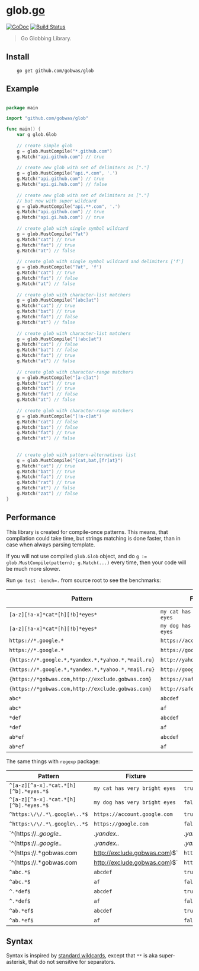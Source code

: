 # glob.[go](https://golang.org)

[![GoDoc][godoc-image]][godoc-url] [![Build Status][travis-image]][travis-url]

> Go Globbing Library.

## Install

```shell
    go get github.com/gobwas/glob
```

## Example

```go

package main

import "github.com/gobwas/glob"

func main() {
    var g glob.Glob
    
    // create simple glob
    g = glob.MustCompile("*.github.com")
    g.Match("api.github.com") // true
    
    // create new glob with set of delimiters as ["."]
    g = glob.MustCompile("api.*.com", '.')
    g.Match("api.github.com") // true
    g.Match("api.gi.hub.com") // false
    
    // create new glob with set of delimiters as ["."]
    // but now with super wildcard
    g = glob.MustCompile("api.**.com", '.')
    g.Match("api.github.com") // true
    g.Match("api.gi.hub.com") // true
        
    // create glob with single symbol wildcard
    g = glob.MustCompile("?at")
    g.Match("cat") // true
    g.Match("fat") // true
    g.Match("at") // false
    
    // create glob with single symbol wildcard and delimiters ['f']
    g = glob.MustCompile("?at", 'f')
    g.Match("cat") // true
    g.Match("fat") // false
    g.Match("at") // false 
    
    // create glob with character-list matchers 
    g = glob.MustCompile("[abc]at")
    g.Match("cat") // true
    g.Match("bat") // true
    g.Match("fat") // false
    g.Match("at") // false
    
    // create glob with character-list matchers 
    g = glob.MustCompile("[!abc]at")
    g.Match("cat") // false
    g.Match("bat") // false
    g.Match("fat") // true
    g.Match("at") // false 
    
    // create glob with character-range matchers 
    g = glob.MustCompile("[a-c]at")
    g.Match("cat") // true
    g.Match("bat") // true
    g.Match("fat") // false
    g.Match("at") // false
    
    // create glob with character-range matchers 
    g = glob.MustCompile("[!a-c]at")
    g.Match("cat") // false
    g.Match("bat") // false
    g.Match("fat") // true
    g.Match("at") // false 
    
    
    // create glob with pattern-alternatives list 
    g = glob.MustCompile("{cat,bat,[fr]at}")
    g.Match("cat") // true
    g.Match("bat") // true
    g.Match("fat") // true
    g.Match("rat") // true
    g.Match("at") // false 
    g.Match("zat") // false 
}

```

## Performance

This library is created for compile-once patterns. This means, that compilation could take time, but 
strings matching is done faster, than in case when always parsing template.

If you will not use compiled `glob.Glob` object, and do `g := glob.MustCompile(pattern); g.Match(...)` every time, then your code will be much more slower.

Run `go test -bench=.` from source root to see the benchmarks:

Pattern | Fixture | Match | Operations | Speed (ns/op)
--------|---------|-------|------------|--------------
`[a-z][!a-x]*cat*[h][!b]*eyes*` | `my cat has very bright eyes` | `true` | 2000000 | 432
`[a-z][!a-x]*cat*[h][!b]*eyes*` | `my dog has very bright eyes` | `false` | 10000000 | 199
`https://*.google.*` | `https://account.google.com` | `true` | 10000000 | 96
`https://*.google.*` | `https://google.com` | `false` | 20000000 | 66
`{https://*.google.*,*yandex.*,*yahoo.*,*mail.ru}` | `http://yahoo.com` | `true` | 10000000 | 163
`{https://*.google.*,*yandex.*,*yahoo.*,*mail.ru}` | `http://google.com` | `false` | 10000000 | 197
`{https://*gobwas.com,http://exclude.gobwas.com}` | `https://safe.gobwas.com` | `true` | 100000000 | 22
`{https://*gobwas.com,http://exclude.gobwas.com}` | `http://safe.gobwas.com` | `false` | 50000000 | 24
`abc*` | `abcdef` | `true` | 200000000 | 8.15
`abc*` | `af` | `false` | 300000000 | 5.68
`*def` | `abcdef` | `true` | 200000000 | 8.84
`*def` | `af` | `false` | 300000000 | 5.74
`ab*ef` | `abcdef` | `true` | 100000000 | 15.2
`ab*ef` | `af` | `false` | 100000000 | 10.4

The same things with `regexp` package:

Pattern | Fixture | Match | Operations | Speed (ns/op)
--------|---------|-------|------------|--------------
`^[a-z][^a-x].*cat.*[h][^b].*eyes.*$` | `my cat has very bright eyes` | `true` | 500000 | 2553
`^[a-z][^a-x].*cat.*[h][^b].*eyes.*$` | `my dog has very bright eyes` | `false` | 1000000 | 1383
`^https:\/\/.*\.google\..*$` | `https://account.google.com` | `true` | 1000000 | 1205
`^https:\/\/.*\.google\..*$` | `https://google.com` | `false` | 2000000 | 767
`^(https:\/\/.*\.google\..*|.*yandex\..*|.*yahoo\..*|.*mail\.ru)$` | `http://yahoo.com` | `true` | 1000000 | 1435
`^(https:\/\/.*\.google\..*|.*yandex\..*|.*yahoo\..*|.*mail\.ru)$` | `http://google.com` | `false` | 1000000 | 1674
`^(https:\/\/.*gobwas\.com|http://exclude.gobwas.com)$` | `https://safe.gobwas.com` | `true` | 1000000 | 1039
`^(https:\/\/.*gobwas\.com|http://exclude.gobwas.com)$` | `http://safe.gobwas.com` | `false` | 5000000 | 272
`^abc.*$` | `abcdef` | `true` | 5000000 | 237
`^abc.*$` | `af` | `false` | 20000000 | 100
`^.*def$` | `abcdef` | `true` | 5000000 | 464
`^.*def$` | `af` | `false` | 5000000 | 265
`^ab.*ef$` | `abcdef` | `true` | 5000000 | 375
`^ab.*ef$` | `af` | `false` | 10000000 | 145

[godoc-image]: https://godoc.org/github.com/gobwas/glob?status.svg
[godoc-url]: https://godoc.org/github.com/gobwas/glob
[travis-image]: https://travis-ci.org/gobwas/glob.svg?branch=master
[travis-url]: https://travis-ci.org/gobwas/glob

## Syntax

Syntax is inspired by [standard wildcards](http://tldp.org/LDP/GNU-Linux-Tools-Summary/html/x11655.htm),
except that `**` is aka super-asterisk, that do not sensitive for separators.